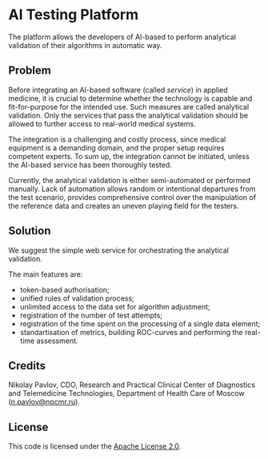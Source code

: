 # AI Testing Platform
The platform allows the developers of AI-based to perform analytical validation of their algorithms in automatic way.

## Problem
Before integrating an AI-based software (called _service_) in applied medicine, it is crucial to determine whether the technology is capable and fit-for-purpose for the intended use. Such measures are called analytical validation. Only the services that pass the analytical validation should be allowed to further access to real-world medical systems.

The integration is a challenging and costly process, since medical equipment is a demanding domain, and the proper setup requires competent experts. To sum up, the integration cannot be initiated, unless the AI-based service has been thoroughly tested.

Currently, the analytical validation is either semi-automated or performed manually. Lack of automation allows random or intentional departures from the test scenario, provides comprehensive control over the manipulation of the reference data and creates an uneven playing field for the testers.

## Solution
We suggest the simple web service for orchestrating the analytical validation. 

The main features are:
* token-based authorisation;
* unified rules of validation process;
* unlimited access to the data set for algorithm adjustment;
* registration of the number of test attempts;
* registration of the time spent on the processing of a single data element;
* standartisation of metrics, building ROC-curves and performing the real-time assessment.

## Credits
Nikolay Pavlov, CDO, Research and Practical Clinical Center of Diagnostics and Telemedicine Technologies, Department of Health Care of Moscow (n.pavlov@npcmr.ru).

## License
This code is licensed under the [Apache License 2.0](LICENSE).
